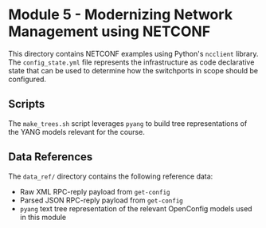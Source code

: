 # Module 5 - Modernizing Network Management using NETCONF
This directory contains NETCONF examples using Python's `ncclient`
library. The `config_state.yml` file represents the infrastructure
as code declarative state that can be used to determine how
the switchports in scope should be configured.

## Scripts
The `make_trees.sh` script leverages `pyang` to build tree representations
of the YANG models relevant for the course.

## Data References
The `data_ref/` directory contains the following reference data:
  * Raw XML RPC-reply payload from `get-config`
  * Parsed JSON RPC-reply payload from `get-config`
  * `pyang` text tree representation of the relevant
    OpenConfig models used in this module
